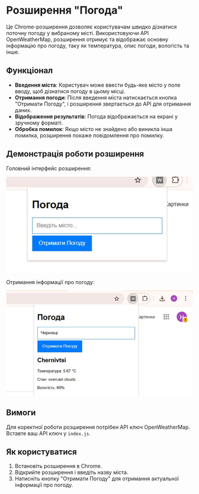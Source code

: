 # Розширення "Погода"

Це Chrome-розширення дозволяє користувачам швидко дізнатися поточну погоду у вибраному місті. Використовуючи API OpenWeatherMap, розширення отримує та відображає основну інформацію про погоду, таку як температура, опис погоди, вологість та інше.

## Функціонал

- **Введення міста**: Користувач може ввести будь-яке місто у поле вводу, щоб дізнатися погоду в цьому місці.
- **Отримання погоди**: Після введення міста натискається кнопка "Отримати Погоду", і розширення звертається до API для отримання даних.
- **Відображення результатів**: Погода відображається на екрані у зручному форматі.
- **Обробка помилок**: Якщо місто не знайдено або виникла інша помилка, розширення покаже повідомлення про помилку.

## Демонстрація роботи розширення

Головний інтерфейс розширення:

![Головний інтерфейс](інтерфейс.jpg)

Отримання інформації про погоду:

![Результат погоди](погода.jpg)
## Вимоги

Для коректної роботи розширення потрібен API ключ OpenWeatherMap. Вставте ваш API ключ у `index.js`.

## Як користуватися

1. Встановіть розширення в Chrome.
2. Відкрийте розширення і введіть назву міста.
3. Натисніть кнопку "Отримати Погоду" для отримання актуальної інформації про погоду.
